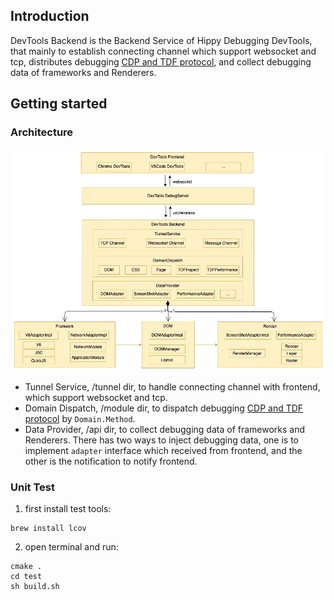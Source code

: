 ## Introduction

DevTools Backend is the Backend Service of Hippy Debugging DevTools, that mainly to establish connecting channel which support websocket and tcp, distributes debugging [CDP and TDF protocol](https://devtools.qq.com/devtools-protocol/), and collect debugging data of frameworks and Renderers.

## Getting started

### Architecture

![devtools Architecture](assets/devtools-introduction.png)

- Tunnel Service, /tunnel dir, to handle connecting channel with frontend, which support websocket and tcp.
- Domain Dispatch, /module dir, to dispatch debugging [CDP and TDF protocol](https://devtools.qq.com/devtools-protocol/) by `Domain.Method`.
- Data Provider, /api dir, to collect debugging data of frameworks and Renderers. There has two ways to inject debugging data, one is to implement `adapter` interface which received from frontend, and the other is the notification to notify frontend.

### Unit Test

1. first install test tools: 

```shell
brew install lcov
```

2. open terminal and run:

```shell
cmake .
cd test
sh build.sh
```
